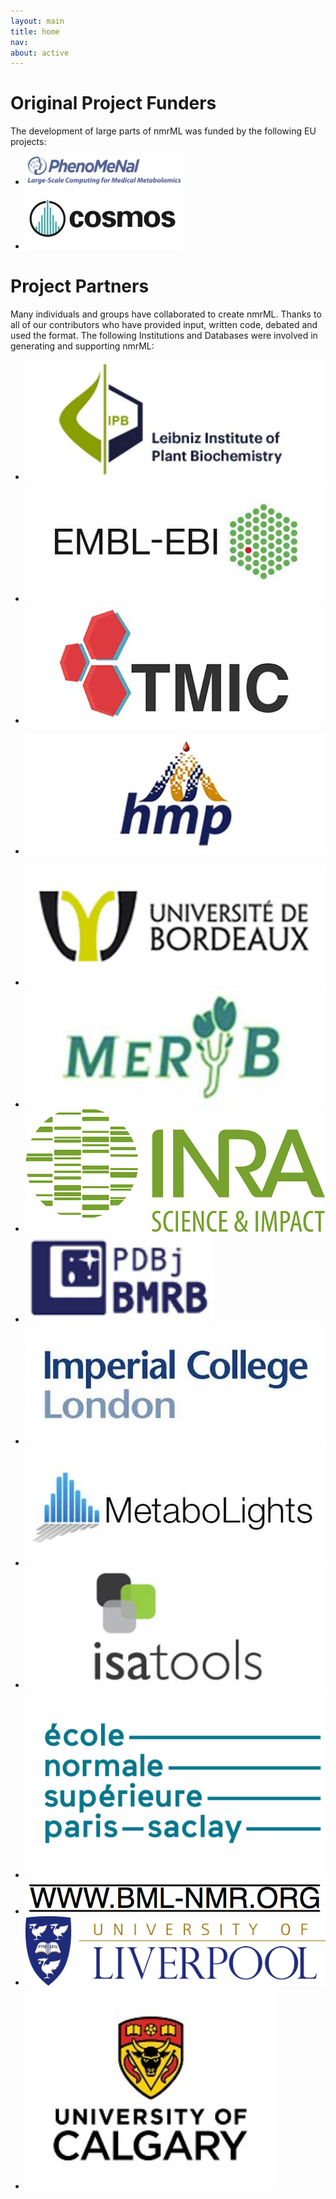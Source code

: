 ```yaml
---
layout: main
title: home
nav:
about: active
---
```


# Original Project Funders

The development of large parts of nmrML was funded by the following EU projects:
<ul class="contributor-list">

   <li><a href="http://phenomenal-h2020.eu/home/" title="PhenoMeNal" target="_blank">
    <img src="/images/other-logos/PhenoMeNal_logo.png" width="250" height="47"/>
  </a></li>

  <li><a href="http://www.cosmos-fp7.eu/" title="COSMOS - COordination of Standards in MetabOlomicS" target="_blank">
    <img src="/images/other-logos/cosmos.jpg" width="250" height="100" />
  </a></li>
  
  </ul>
  
# Project Partners

Many individuals and groups have collaborated to create nmrML. Thanks to all of our contributors who have provided input, written code, debated and used the format. The following Institutions and Databases were involved in generating and supporting nmrML:
<ul class="contributor-list">

<li><a href="http://www.ipb-halle.de/en/" title="Leibniz Institute of Plant Biochemistry" target="_blank">
    <img src="/images/other-logos/ipb.jpg" />
  </a></li> 
  
  <li><a href="https://www.ebi.ac.uk/" title="The European Bioinformatics Institute" target="_blank">
    <img src="/images/other-logos/embl-ebi.jpg" />
  </a></li>
  
   <li><a href="http://www.metabolomicscentre.ca/" title="The Metabolomics Innovation Centre (TMIC)" target="_blank">
    <img src="/images/other-logos/tmic.jpg" />
    
  </a></li>   <li><a href="http://www.hmdb.ca/" title="The Human Metabolome Project" target="_blank">
    <img src="/images/other-logos/hmdb.jpg" />
  </a></li>

  <li><a href="http://www.u-bordeaux.fr/" title="L’université de Bordeaux" target="_blank">
    <img src="/images/other-logos/bordeaux.jpg" />
  </a></li>
  
  <li><a href="http://services.cbib.u-bordeaux2.fr/MERYB/" title="Metabolomic Repository Bordeaux" target="_blank">
    <img src="/images/other-logos/meryb.jpg" />
  </a></li>
  
   <li><a href="http://www.bordeaux-aquitaine.inra.fr/" title="INRA - Centre Bordeaux Aquitaine" target="_blank">
    <img src="/images/other-logos/INRA_logojpeg-2016.jpg" width="500" heigth="160" />
  </a></li>
  
   <li><a href="http://bmrbdep.pdbj.org/index_en.html" title="PDBj-BMRB Home" target="_blank">
    <img src="/images/other-logos/pdbj-bmrb.png" width="300" heigth="90" />
  </a></li>
  
   <li><a href="http://www3.imperial.ac.uk/" title="Imperial College London" target="_blank">
    <img src="/images/other-logos/imperial.jpg" />
  </a></li>

  <li><a href="http://www.ebi.ac.uk/metabolights/" title="MetaboLights" target="_blank">
    <img src="/images/other-logos/metabolights.jpg" />
  </a></li>

  <li><a href="http://www.isa-tools.org/" title="ISA Tools" target="_blank">
    <img src="/images/other-logos/isa.jpg" />
  </a></li>
  
  <li><a href="http://www.ens-paris-saclay.fr/" title="EnsParisSaclay" target="_blank">
    <img src="/images/other-logos/EnsParisSaclay.jpg" width="500" heigth="160" />
  </a></li>
  
   <li><a href="http://www.bml-nmr.org/" title="Birmingham Metabolite Library" target="_blank">
    <img src="/images/other-logos/Logo_Helvetica_642_74.png" />
  </a></li>
  
   <li><a href="https://www.liverpool.ac.uk/integrative-biology/staff/andrew-jones/" title="UoL- Institute of Integrative Biology" target="_blank">
    <img src="/images/other-logos/Liverpool-LVP_UNI_LOGO_Pantone.jpg" width="500" heigth="160" />
  </a></li>
  
  <li><a href="http://www.bio.ucalgary.ca/" title="Department of Biology - University of Calgary" target="_blank">
    <img src="/images/other-logos/UCalgaryIcon.jpg" width="400" heigth="100" />
  </a></li>  
  </ul>
